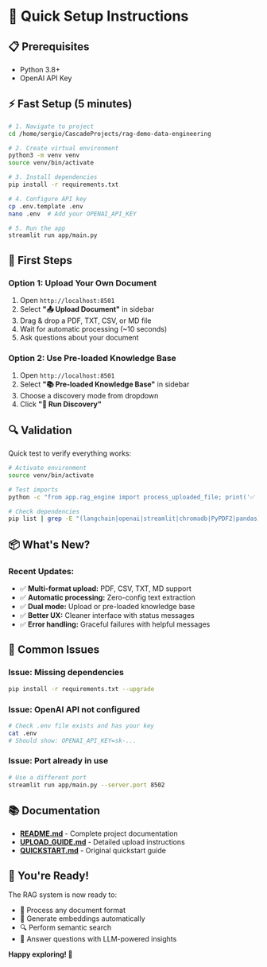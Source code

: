 # 🚀 Quick Setup Instructions

## 📋 Prerequisites
- Python 3.8+
- OpenAI API Key

## ⚡ Fast Setup (5 minutes)

```bash
# 1. Navigate to project
cd /home/sergio/CascadeProjects/rag-demo-data-engineering

# 2. Create virtual environment
python3 -m venv venv
source venv/bin/activate

# 3. Install dependencies
pip install -r requirements.txt

# 4. Configure API key
cp .env.template .env
nano .env  # Add your OPENAI_API_KEY

# 5. Run the app
streamlit run app/main.py
```

## 🎯 First Steps

### Option 1: Upload Your Own Document
1. Open `http://localhost:8501`
2. Select **"📤 Upload Document"** in sidebar
3. Drag & drop a PDF, TXT, CSV, or MD file
4. Wait for automatic processing (~10 seconds)
5. Ask questions about your document

### Option 2: Use Pre-loaded Knowledge Base
1. Open `http://localhost:8501`
2. Select **"📚 Pre-loaded Knowledge Base"** in sidebar
3. Choose a discovery mode from dropdown
4. Click **"🚀 Run Discovery"**

## 🔍 Validation

Quick test to verify everything works:

```bash
# Activate environment
source venv/bin/activate

# Test imports
python -c "from app.rag_engine import process_uploaded_file; print('✅ Imports OK')"

# Check dependencies
pip list | grep -E "(langchain|openai|streamlit|chromadb|PyPDF2|pandas)"
```

## 📦 What's New?

### Recent Updates:
- ✅ **Multi-format upload:** PDF, CSV, TXT, MD support
- ✅ **Automatic processing:** Zero-config text extraction
- ✅ **Dual mode:** Upload or pre-loaded knowledge base
- ✅ **Better UX:** Cleaner interface with status messages
- ✅ **Error handling:** Graceful failures with helpful messages

## 🐛 Common Issues

### Issue: Missing dependencies
```bash
pip install -r requirements.txt --upgrade
```

### Issue: OpenAI API not configured
```bash
# Check .env file exists and has your key
cat .env
# Should show: OPENAI_API_KEY=sk-...
```

### Issue: Port already in use
```bash
# Use a different port
streamlit run app/main.py --server.port 8502
```

## 📚 Documentation

- **[README.md](README.md)** - Complete project documentation
- **[UPLOAD_GUIDE.md](UPLOAD_GUIDE.md)** - Detailed upload instructions
- **[QUICKSTART.md](QUICKSTART.md)** - Original quickstart guide

## 🎉 You're Ready!

The RAG system is now ready to:
- 📄 Process any document format
- 🧬 Generate embeddings automatically
- 🔍 Perform semantic search
- 🤖 Answer questions with LLM-powered insights

**Happy exploring! 🚀**
